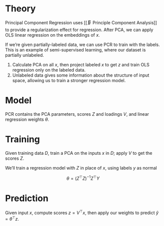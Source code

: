 # Theory
Principal Component Regression uses [[🗜️ Principle Component Analysis]] to provide a regularization effect for regression. After PCA, we can apply OLS linear regression on the embeddings of $x$.

If we’re given partially-labeled data, we can use PCR to train with the labels. This is an example of semi-supervised learning, where our dataset is partially unlabeled.
1. Calculate PCA on all $x$, then project labeled $x$ to get $z$ and train OLS regression only on the labeled data.
2. Unlabeled data gives some information about the structure of input space, allowing us to train a stronger regression model.

# Model
PCR contains the PCA parameters, scores $Z$ and loadings $V$, and linear regression weights $\theta$.

# Training
Given training data $D$, train a PCA on the inputs $x$ in $D$; apply $V$ to get the scores $Z$.

We’ll train a regression model with $Z$ in place of $x$, using labels $y$ as normal

$$
 \theta = (Z^\top Z)^{-1}Z^\top Y 
$$


# Prediction
Given input $x$, compute scores $z = V^\top x$, then apply our weights to predict $\hat{y} = \theta^\top z$.